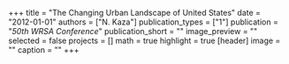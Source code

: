 +++
title = "The Changing Urban Landscape of United States"
date = "2012-01-01"
authors = ["N. Kaza"]
publication_types = ["1"]
publication = "_50th WRSA Conference_"
publication_short = ""
image_preview = ""
selected = false
projects = []
math = true
highlight = true
[header]
image = ""
caption = ""
+++

